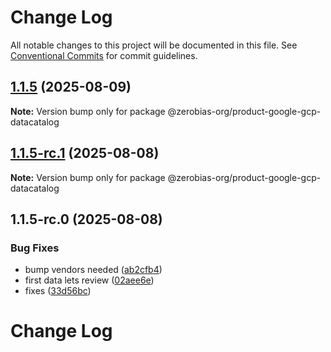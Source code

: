 # Change Log

All notable changes to this project will be documented in this file.
See [Conventional Commits](https://conventionalcommits.org) for commit guidelines.

## [1.1.5](https://github.com/zerobias-org/product/compare/@zerobias-org/product-google-gcp-datacatalog@1.1.5-rc.1...@zerobias-org/product-google-gcp-datacatalog@1.1.5) (2025-08-09)

**Note:** Version bump only for package @zerobias-org/product-google-gcp-datacatalog





## [1.1.5-rc.1](https://github.com/zerobias-org/product/compare/@zerobias-org/product-google-gcp-datacatalog@1.1.5-rc.0...@zerobias-org/product-google-gcp-datacatalog@1.1.5-rc.1) (2025-08-08)

**Note:** Version bump only for package @zerobias-org/product-google-gcp-datacatalog





## 1.1.5-rc.0 (2025-08-08)


### Bug Fixes

* bump vendors needed ([ab2cfb4](https://github.com/zerobias-org/product/commit/ab2cfb4a9cf2e3008e08b068f98011fec096c932))
* first data lets review ([02aee6e](https://github.com/zerobias-org/product/commit/02aee6e8c4f11675de7c63a00f4c8254a67a4dd7))
* fixes ([33d56bc](https://github.com/zerobias-org/product/commit/33d56bcaedf3fa5e3939a33c0fb57eda53539d05))





# Change Log
